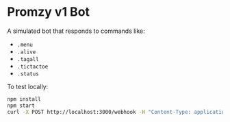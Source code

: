 # Promzy v1 Bot

A simulated bot that responds to commands like:
- `.menu`
- `.alive`
- `.tagall`
- `.tictactoe`
- `.status`

To test locally:
```bash
npm install
npm start
curl -X POST http://localhost:3000/webhook -H "Content-Type: application/json" -d '{"from":"user1","chatId":"group1","message":".menu"}'
